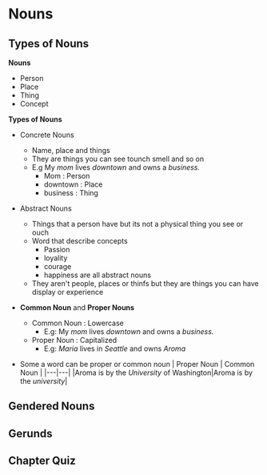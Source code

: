 # Nouns
## Types of Nouns
**Nouns**
- Person
- Place
- Thing
- Concept

**Types of Nouns**
- Concrete Nouns
  - Name, place and things
  - They are things you can see tounch smell and so on
  - E.g My _mom_ lives _downtown_ and owns a _business._
    - Mom : Person
    - downtown : Place
    - business : Thing

- Abstract Nouns
  - Things that a person have but its not a physical thing you see or ouch
  - Word that describe concepts
    - Passion
    - loyality
    - courage
    - happiness are all abstract nouns
  - They aren't people, places or thinfs but they are things you can have display or experience
- **Common Noun** and **Proper Nouns**
  - Common Noun : Lowercase
    - E.g: My _mom_ lives _downtown_ and owns a _business._
  - Proper Noun : Capitalized
    - E.g: _Maria_ lives in _Seattle_ and owns _Aroma_
  
- Some a word can be proper or common noun
| Proper Noun | Common Noun |
|---|---|
|Aroma is by the _University_ of Washington|Aroma is by the _university_|
## Gendered Nouns
## Gerunds
## Chapter Quiz
